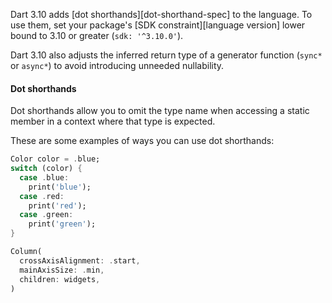 Dart 3.10 adds [dot shorthands][dot-shorthand-spec] to the language. To use
them, set your package's [SDK constraint][language version] lower bound to 3.10
or greater (`sdk: '^3.10.0'`).

Dart 3.10 also adjusts the inferred return type of a generator function (`sync*`
or `async*`) to avoid introducing unneeded nullability.

#### Dot shorthands

Dot shorthands allow you to omit the type name when accessing a static member
in a context where that type is expected.

These are some examples of ways you can use dot shorthands:

```dart
Color color = .blue;
switch (color) {
  case .blue:
    print('blue');
  case .red:
    print('red');
  case .green:
    print('green');
}
```

```dart
Column(
  crossAxisAlignment: .start,
  mainAxisSize: .min,
  children: widgets,
)
```
